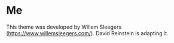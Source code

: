 # Me

This theme was developed by Willem Sleegers (https://www.willemsleegers.com/).
David Reinstein is adapting it.
